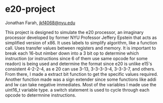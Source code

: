 # e20-project
Jonathan Farah, jkf4068@nyu.edu 

This project is designed to simulate the e20 processor, an imaginary processor developed by former NYU Professor Jeffery Epstein that acts as simplified version of x86. It uses labels to simplify algorithm, like a function call. Uses transfer values between registers and memory. It is important to break each 16-but nimber down into a 3 bit op to determine which instruction (or instructions since 6 of them use same opcode for some readon) is being used and determine the format since e20 is unlike e15's consistent 4-2-2-4, as e 20 can use 3-13, 3-3-3-3-4, 3-3-3-7, and others. From there, I made a extract bit function to get the specific values required. Another function made was a sign extender since some functions like addi and lw can take negative immediates. Most of the variables I made use the uint16_t variable type. a switch statement is used to cycle through each opcode to determnine instructions.
